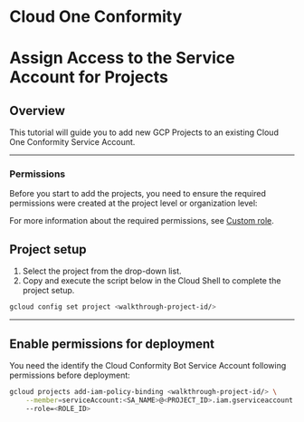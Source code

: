 # Cloud One Conformity

# Assign Access to the Service Account for Projects

## Overview

<walkthrough-tutorial-duration duration="5"></walkthrough-tutorial-duration>

This tutorial will guide you to add new GCP Projects to an existing Cloud One Conformity Service Account.

--------------------------------

### Permissions

Before you start to add the projects, you need to ensure the required permissions were created at the project level or organization level:

For more information about the required permissions, see [Custom role](https://cloudone.trendmicro.com/docs/conformity/add-a-gcp-account/#create-a-custom-role).

## Project setup

1. Select the project from the drop-down list.
1. Copy and execute the script below in the Cloud Shell to complete the project setup.

<walkthrough-project-setup></walkthrough-project-setup>

```sh
gcloud config set project <walkthrough-project-id/>
```

--------------------------------

## Enable permissions for deployment

You need the identify the Cloud Conformity Bot Service Account following permissions before deployment:

```sh
gcloud projects add-iam-policy-binding <walkthrough-project-id/> \
    --member=serviceAccount:<SA_NAME>@<PROJECT_ID>.iam.gserviceaccount.com.
    --role=<ROLE_ID>
```
